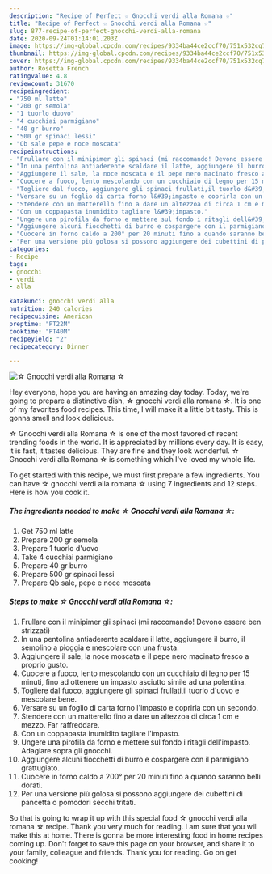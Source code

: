 ```yaml
---
description: "Recipe of Perfect ☆ Gnocchi verdi alla Romana ☆"
title: "Recipe of Perfect ☆ Gnocchi verdi alla Romana ☆"
slug: 877-recipe-of-perfect-gnocchi-verdi-alla-romana
date: 2020-09-24T01:14:01.203Z
image: https://img-global.cpcdn.com/recipes/9334ba44ce2ccf70/751x532cq70/☆-gnocchi-verdi-alla-romana-☆-recipe-main-photo.jpg
thumbnail: https://img-global.cpcdn.com/recipes/9334ba44ce2ccf70/751x532cq70/☆-gnocchi-verdi-alla-romana-☆-recipe-main-photo.jpg
cover: https://img-global.cpcdn.com/recipes/9334ba44ce2ccf70/751x532cq70/☆-gnocchi-verdi-alla-romana-☆-recipe-main-photo.jpg
author: Rosetta French
ratingvalue: 4.8
reviewcount: 31670
recipeingredient:
- "750 ml latte"
- "200 gr semola"
- "1 tuorlo duovo"
- "4 cucchiai parmigiano"
- "40 gr burro"
- "500 gr spinaci lessi"
- "Qb sale pepe e noce moscata"
recipeinstructions:
- "Frullare con il minipimer gli spinaci (mi raccomando! Devono essere ben strizzati)"
- "In una pentolina antiaderente scaldare il latte, aggiungere il burro, il semolino a pioggia e mescolare con una frusta."
- "Aggiungere il sale, la noce moscata e il pepe nero macinato fresco a proprio gusto."
- "Cuocere a fuoco, lento mescolando con un cucchiaio di legno per 15 minuti, fino ad ottenere un impasto asciutto simile ad una polentina."
- "Togliere dal fuoco, aggiungere gli spinaci frullati,il tuorlo d&#39;uovo e mescolare bene."
- "Versare su un foglio di carta forno l&#39;impasto e coprirla con un secondo."
- "Stendere con un matterello fino a dare un altezzoa di circa 1 cm e mezzo. Far raffreddare."
- "Con un coppapasta inumidito tagliare l&#39;impasto."
- "Ungere una pirofila da forno e mettere sul fondo i ritagli dell&#39;impasto. Adagiare sopra gli gnocchi."
- "Aggiungere alcuni fiocchetti di burro e cospargere con il parmigiano grattugiato."
- "Cuocere in forno caldo a 200° per 20 minuti fino a quando saranno belli dorati."
- "Per una versione più golosa si possono aggiungere dei cubettini di pancetta o pomodori secchi tritati."
categories:
- Recipe
tags:
- gnocchi
- verdi
- alla

katakunci: gnocchi verdi alla 
nutrition: 240 calories
recipecuisine: American
preptime: "PT22M"
cooktime: "PT40M"
recipeyield: "2"
recipecategory: Dinner

---
```



![☆ Gnocchi verdi alla Romana ☆](https://img-global.cpcdn.com/recipes/9334ba44ce2ccf70/751x532cq70/☆-gnocchi-verdi-alla-romana-☆-recipe-main-photo.jpg)

Hey everyone, hope you are having an amazing day today. Today, we're going to prepare a distinctive dish, ☆ gnocchi verdi alla romana ☆. It is one of my favorites food recipes. This time, I will make it a little bit tasty. This is gonna smell and look delicious.

☆ Gnocchi verdi alla Romana ☆ is one of the most favored of recent trending foods in the world. It is appreciated by millions every day. It is easy, it is fast, it tastes delicious. They are fine and they look wonderful. ☆ Gnocchi verdi alla Romana ☆ is something which I've loved my whole life.




To get started with this recipe, we must first prepare a few ingredients. You can have ☆ gnocchi verdi alla romana ☆ using 7 ingredients and 12 steps. Here is how you cook it.

<!--inarticleads1-->

##### The ingredients needed to make ☆ Gnocchi verdi alla Romana ☆:

1. Get 750 ml latte
1. Prepare 200 gr semola
1. Prepare 1 tuorlo d&#39;uovo
1. Take 4 cucchiai parmigiano
1. Prepare 40 gr burro
1. Prepare 500 gr spinaci lessi
1. Prepare Qb sale, pepe e noce moscata




<!--inarticleads2-->

##### Steps to make ☆ Gnocchi verdi alla Romana ☆:

1. Frullare con il minipimer gli spinaci (mi raccomando! Devono essere ben strizzati)
1. In una pentolina antiaderente scaldare il latte, aggiungere il burro, il semolino a pioggia e mescolare con una frusta.
1. Aggiungere il sale, la noce moscata e il pepe nero macinato fresco a proprio gusto.
1. Cuocere a fuoco, lento mescolando con un cucchiaio di legno per 15 minuti, fino ad ottenere un impasto asciutto simile ad una polentina.
1. Togliere dal fuoco, aggiungere gli spinaci frullati,il tuorlo d&#39;uovo e mescolare bene.
1. Versare su un foglio di carta forno l&#39;impasto e coprirla con un secondo.
1. Stendere con un matterello fino a dare un altezzoa di circa 1 cm e mezzo. Far raffreddare.
1. Con un coppapasta inumidito tagliare l&#39;impasto.
1. Ungere una pirofila da forno e mettere sul fondo i ritagli dell&#39;impasto. Adagiare sopra gli gnocchi.
1. Aggiungere alcuni fiocchetti di burro e cospargere con il parmigiano grattugiato.
1. Cuocere in forno caldo a 200° per 20 minuti fino a quando saranno belli dorati.
1. Per una versione più golosa si possono aggiungere dei cubettini di pancetta o pomodori secchi tritati.




So that is going to wrap it up with this special food ☆ gnocchi verdi alla romana ☆ recipe. Thank you very much for reading. I am sure that you will make this at home. There is gonna be more interesting food in home recipes coming up. Don't forget to save this page on your browser, and share it to your family, colleague and friends. Thank you for reading. Go on get cooking!
